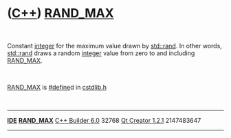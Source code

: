 
 

 

 

 

 

([C++](Cpp.md)) [RAND\_MAX](CppRAND_MAX.md)
=============================================

 

Constant [integer](CppInt.md) for the maximum value drawn by
[std::rand](CppStdRand.md.md). In other words, [std::rand](CppStdRand.md.md) draws
a random [integer](CppInt.md) value from zero to and including
[RAND\_MAX](CppRAND_MAX.md).

 

[RAND\_MAX](CppRAND_MAX.md) is [\#define](CppDefine.md)d in
[cstdlib.h](CppCstdlibH.md)

 

  -------------------------------------- ----------------------------------
  **[IDE](CppIde.md)**                  **[RAND\_MAX](CppRAND_MAX.md)**
  [C++ Builder 6.0](CppBuilder.md)      32768
  [Qt Creator 1.2.1](CppQtCreator.md)   2147483647
  -------------------------------------- ----------------------------------

 

 

 

 

 

 

